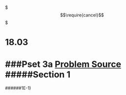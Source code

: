 $$$\require{cancel}$$$

# 18.03
###Pset 3a
[Problem Source](https://ocw.mit.edu/courses/mathematics/18-03-differential-equations-spring-2010/assignments/MIT18_03S10_ps3a.pdf)
#####Section 1
===
######1E-1)
